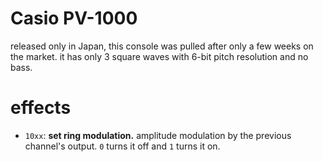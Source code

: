 # Casio PV-1000

released only in Japan, this console was pulled after only a few weeks on the market. it has only 3 square waves with 6-bit pitch resolution and no bass.

# effects

- `10xx`: **set ring modulation.** amplitude modulation by the previous channel's output. `0` turns it off and `1` turns it on.
